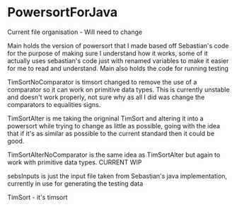 # PowersortForJava

Current file organisation - Will need to change

Main holds the version of powersort that I made based off Sebastian's code for the purpose of making sure I understand how it works,
some of it actually uses sebastian's code just with renamed variables to make it easier for me to read and understand. Main also holds the code for running testing

TimSortNoComparator is timsort changed to remove the use of a comparator so it can work on primitive data types. This is currently unstable and doesn't
work properly, not sure why as all I did was change the comparators to equalities signs.

TimSortAlter is me taking the origninal TimSort and altering it into a powersort while trying to change as little as possible, going with the idea that if
it's as similar as possible to the current standard then it could be good.

TimSortAlterNoComparator is the same idea as TimSortAlter but again to work with primitive data types. CURRENT WIP

sebsInputs is just the input file taken from Sebastian's java implementation, currently in use for generating the testing data 

TimSort - it's timsort


